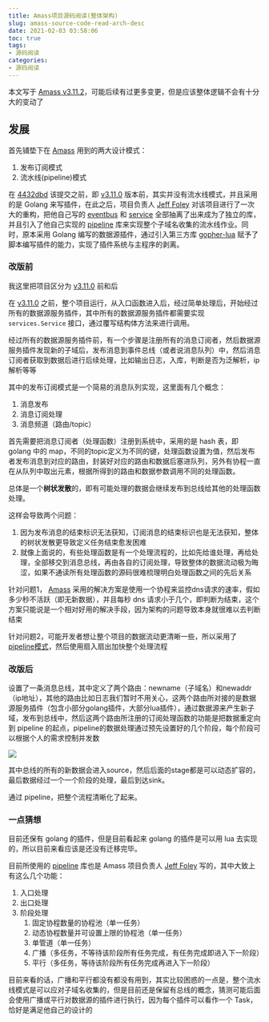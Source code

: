 ```yaml
---
title: Amass项目源码阅读(整体架构)
slug: amass-source-code-read-arch-desc
date: 2021-02-03 03:58:06
toc: true
tags:
- 源码阅读
categories:
- 源码阅读
---
```




本文写于 [Amass v3.11.2](https://github.com/OWASP/Amass/tree/v3.11.2)，可能后续有过更多变更，但是应该整体逻辑不会有十分大的变动了

<!--more-->

## 发展

首先铺垫下在 [Amass](https://github.com/OWASP/Amass) 用到的两大设计模式：

1. 发布订阅模式
2. 流水线(pipeline)模式

在 [4432dbd](https://github.com/OWASP/Amass/commit/4432dbdbe6512b5f67a93504713dda922bfc1664) 该提交之前，即 [v3.11.0](https://github.com/OWASP/Amass/tree/v3.11.0) 版本前，其实并没有流水线模式，并且采用的是 Golang 来写插件，在此之后，项目负责人 [Jeff Foley](https://github.com/caffix) 对该项目进行了一次大的重构，把他自己写的 [eventbus](https://github.com/caffix/eventbus) 和 [service](https://github.com/caffix/service) 全部抽离了出来成为了独立的库，并且引入了他自己实现的 [pipeline](https://github.com/caffix/pipeline) 库来实现整个子域名收集的流水线作业。同时，原本采用 Golang 编写的数据源插件，通过引入第三方库 [gopher-lua](https://github.com/yuin/gopher-lua) 赋予了脚本编写插件的能力，实现了插件系统与主程序的剥离。

### 改版前

我这里把项目区分为 [v3.11.0](https://github.com/OWASP/Amass/tree/v3.11.0) 前和后

在 [v3.11.0](https://github.com/OWASP/Amass/tree/v3.11.0) 之前，整个项目运行，从入口函数进入后，经过简单处理后，开始经过所有的数据源服务插件，其中所有的数据源服务插件都需要实现 `services.Service` 接口，通过覆写结构体方法来进行调用。

经过所有的数据源服务插件前，有一个步骤是注册所有的消息订阅者，然后数据源服务插件发现新的子域后，发布消息到事件总线（或者说消息队列）中，然后消息订阅者获取到数据后进行后续处理，比如输出日志，入库，判断是否为泛解析，ip解析等等

其中的发布订阅模式是一个简易的消息队列实现，这里面有几个概念：

1. 消息发布
2. 消息订阅处理
3. 消息频道（路由/topic）

首先需要把消息订阅者（处理函数）注册到系统中，采用的是 hash 表，即 golang 中的 map，不同的topic定义为不同的键，处理函数设置为值，然后发布者发布消息到对应的路由，封装好对应的路由和数据后塞进队列，另外有协程一直在从队列中取出元素，根据所得到的路由和数据参数调用不同的处理函数。

总体是一个**树状发散**的，即有可能处理的数据会继续发布到总线给其他的处理函数处理。

这样会导致两个问题：

1. 因为发布消息的结束标识无法获知，订阅消息的结束标识也是无法获知，整体的树状发散更导致定义任务结束愈发困难
2. 就像上面说的，有些处理函数是有一个处理流程的，比如先给谁处理，再给处理，全部移交到消息总线，再由各自的订阅处理，导致整体的数据流动极为晦涩，如果不通读所有处理函数的源码很难梳理明白处理函数之间的先后关系

针对问题1， [Amass](https://github.com/OWASP/Amass) 采用的解决方案是使用一个协程来监控dns请求的速率，假如多少秒不活跃（即无新数据），并且每秒 dns 请求小于几个，即判断为结束，这个方案只能说是一个相对好用的解决手段，因为架构的问题导致本身就很难以去判断结束

针对问题2，可能开发者想让整个项目的数据流动更清晰一些，所以采用了  [pipeline模式](https://zhuanlan.zhihu.com/p/51152731)，然后使用扇入扇出加快整个处理流程

### 改版后

设置了一条消息总线，其中定义了两个路由：newname（子域名）和newaddr（ip地址），其他的路由比如日志我们暂时不用关心，这两个路由所对接的是数据源服务插件（包含小部分golang插件，大部分lua插件），通过数据源来产生新子域，发布到总线中，然后这两个路由所注册的订阅处理函数的功能是把数据重定向到 pipeline 的起点，pipeline的数据处理通过预先设置好的几个阶段，每个阶段可以根据个人的需求控制并发数

![](https://raw.sevencdn.com/akkuman/public-draw-io/master/pipeline_flow.png?t=20210203161400)

其中总线的所有的新数据会进入source，然后后面的stage都是可以动态扩容的，最后数据经过一个一个阶段的处理，最后到达sink。

通过 pipeline，把整个流程清晰化了起来。

### 一点猜想

目前还保有 golang 的插件，但是目前看起来 golang 的插件是可以用 lua 去实现的，所以目前来看应该是还没有迁移完毕。

目前所使用的 [pipeline](https://github.com/caffix/pipeline) 库也是 Amass 项目负责人 [Jeff Foley](https://github.com/caffix) 写的，其中大致上有这么几个功能：

1. 入口处理
2. 出口处理
3. 阶段处理
   1. 固定协程数量的协程池（单一任务）
   2. 动态协程数量并可设置上限的协程池（单一任务）
   3. 单管道（单一任务）
   4. 广播（多任务，不等待该阶段所有任务完成，有任务完成即进入下一阶段）
   5. 平行（多任务，等待该阶段所有任务完成再进入下一阶段）



目前来看的话，广播和平行都没有都没有用到，其实比较困惑的一点是，整个流水线模式是可以应对子域名收集的，但是目前还是保留有总线的概念，猜测可能后面会使用广播或平行对数据源的插件进行执行，因为每个插件可以看作一个 Task，恰好是满足他自己的设计的



